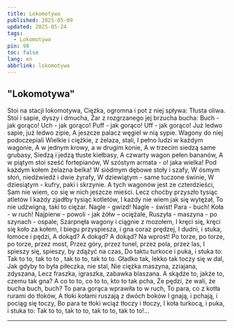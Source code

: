```yaml
---
title: Lokomotywa
published: 2025-05-09
updated: 2025-05-24
tags:
  - Lokomotywa
pin: 98
toc: false
lang: en
abbrlink: lokomotywa
---
```



## "Lokomotywa"



Stoi na stacji lokomotywa,
Ciężka, ogromna i pot z niej spływa:
Tłusta oliwa.
Stoi i sapie, dyszy i dmucha,
Żar z rozgrzanego jej brzucha bucha:
Buch - jak gorąco!
Uch - jak gorąco!
Puff - jak gorąco!
Uff - jak gorąco!
Już ledwo sapie, już ledwo zipie,
A jeszcze palacz węgiel w nią sypie.
Wagony do niej podoczepiali
Wielkie i ciężkie, z żelaza, stali,
I pełno ludzi w każdym wagonie,
A w jednym krowy, a w drugim konie,
A w trzecim siedzą same grubasy,
Siedzą i jedzą tłuste kiełbasy,
A czwarty wagon pełen bananów,
A w piątym stoi sześć fortepianów,
W szóstym armata - o! jaka wielka!
Pod każdym kołem żelazna belka!
W siódmym dębowe stoły i szafy,
W ósmym słoń, niedźwiedź i dwie żyrafy,
W dziewiątym - same tuczone świnie,
W dziesiątym - kufry, paki i skrzynie.
A tych wagonów jest ze czterdzieści,
Sam nie wiem, co się w nich jeszcze mieści.
Lecz choćby przyszło tysiąc atletów
I każdy zjadłby tysiąc kotletów,
I każdy nie wiem jak się wytężał,
To nie udźwigną, taki to ciężar.
Nagle - gwizd!
Nagle - świst!
Para - buch!
Koła - w ruch!
Najpierw - powoli - jak żółw – ociężale,
Ruszyła - maszyna - po szynach - ospale,
Szarpnęła wagony i ciągnie z mozołem,
I kręci się, kręci się koło za kołem,
I biegu przyspiesza, i gna coraz prędzej,
I dudni, i stuka, łomoce i pędzi,
A dokąd? A dokąd? A dokąd? Na wprost!
Po torze, po torze, po torze, przez most,
Przez góry, przez tunel,
przez pola, przez las,
I spieszy się, spieszy, by zdążyć na czas,
Do taktu turkoce i puka, i stuka to:
Tak to to, tak to to , tak to to, tak to to.
Gładko tak, lekko tak toczy się w dal,
Jak gdyby to była piłeczka, nie stal,
Nie ciężka maszyna, zziajana, zdyszana,
Lecz fraszka, igraszka, zabawka blaszana.
A skądże to, jakże to, czemu tak gna?
A co to to, co to to, kto to tak pcha,
Że pędzi, że wali, że bucha buch, buch?
To para gorąca wprawiła to w ruch,
To para, co z kotła rurami do tłoków,
A tłoki kołami ruszają z dwóch boków
I gnają, i pchają, i pociąg się toczy,
Bo para te tłoki wciąż tłoczy i tłoczy,
I koła turkocą, i puka, i stuka to:
Tak to to, tak to to, tak to to, tak to to!…

---
